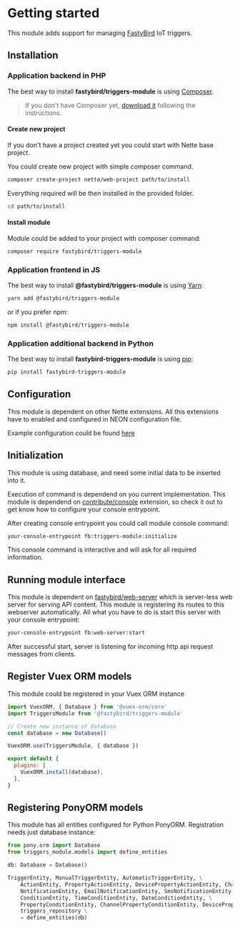 # Getting started

This module adds support for managing [FastyBird](https://www.fastybird.com) IoT triggers.

## Installation

### Application backend in PHP

The best way to install **fastybird/triggers-module** is using [Composer](https://getcomposer.org/).

> If you don't have Composer yet, [download it](https://getcomposer.org/download/) following the instructions.

#### Create new project

If you don't have a project created yet you could start with Nette base project.

You could create new project with simple composer command.

```sh
composer create-project nette/web-project path/to/install
```

Everything required will be then installed in the provided folder.

```sh
cd path/to/install
```

#### Install module

Module could be added to your project with composer command:

```sh
composer require fastybird/triggers-module
```

### Application frontend in JS

The best way to install **@fastybird/triggers-module** is using [Yarn](https://yarnpkg.com/):

```sh
yarn add @fastybird/triggers-module
```

or if you prefer npm:

```sh
npm install @fastybird/triggers-module
```

### Application additional backend in Python

The best way to install **fastybird-triggers-module** is using [pip](https://pip.pypa.io/):

```sh
pip install fastybird-triggers-module
```

## Configuration

This module is dependent on other Nette extensions. All this extensions have to enabled and configured in NEON
configuration file.

Example configuration could be
found [here](https://github.com/FastyBird/triggers-module/blob/master/config/example.neon)

## Initialization

This module is using database, and need some initial data to be inserted into it.

Execution of command is dependend on you current implementation. This module is dependend
on [contribute/console](https://github.com/contributte/console) extension, so check it out to get know how to configure
your console entrypoint.

After creating console entrypoint you could call module console command:

```sh
your-console-entrypoint fb:triggers-module:initialize
```

This console command is interactive and will ask for all required information.

## Running module interface

This module is dependent on [fastybird/web-server](https://github.com/FastyBird/web-server) which is server-less web
server for serving API content. This module is registering its routes to this webserver automatically. All what you have
to do is start this server with your console entrypoint:

```sh
your-console-entrypoint fb:web-server:start
```

After successful start, server is listening for incoming http api request messages from clients.

## Register Vuex ORM models

This module could be registered in your Vuex ORM instance

```js
import VuexORM, { Database } from '@vuex-orm/core'
import TriggersModule from '@fastybird/triggers-module'

// Create new instance of Database
const database = new Database()

VuexORM.use(TriggersModule, { database })

export default {
  plugins: [
    VuexORM.install(database),
  ],
}
```

## Registering PonyORM models

This module has all entities configured for Python PonyORM. Registration needs just database instance:

```python
from pony.orm import Database
from triggers_module.models import define_entities

db: Database = Database()

TriggerEntity, ManualTriggerEntity, AutomaticTriggerEntity, \
    ActionEntity, PropertyActionEntity, DevicePropertyActionEntity, ChannelPropertyActionEntity, \
    NotificationEntity, EmailNotificationEntity, SmsNotificationEntity, \
    ConditionEntity, TimeConditionEntity, DateConditionEntity, \
    PropertyConditionEntity, ChannelPropertyConditionEntity, DevicePropertyConditionEntity, \
    triggers_repository \
    = define_entities(db)
```
